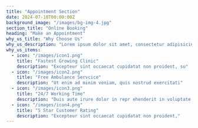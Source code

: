 ```yaml
---
title: "Appointment Section"
date: 2024-07-18T00:00:00Z
background_image: "/images/bg-img-4.jpg"
section_title: "Online Booking"
heading: "Make an Appointment"
why_us_title: "Why Choose Us"
why_us_description: "Lorem ipsum dolor sit amet, consectetur adipisicing elit, sed do eius mod tempor incididuntut"
why_us_items:
  - icon: "/images/icon1.png"
    title: "Fastest Growing Clinic"
    description: "Excepteur sint occaecat cupidatat non proident, su"
  - icon: "/images/icon2.png"
    title: "Free Ambulance Servcice"
    description: "Ut enim ad minim veniam, quis nostrud exercitati"
  - icon: "/images/icon3.png"
    title: "24/7 Working Time"
    description: "Duis aute irure dolor in repr ehenderit in voluptate."
  - icon: "/images/icon4.png"
    title: "5 Star Customer Rating"
    description: "Excepteur sint occaecat cupidatat non proident,"
---
```


